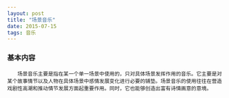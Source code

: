 ```yaml
---
layout: post
title: "场景音乐"
date: 2015-07-15 
tags: 音乐  
---
```


### 基本内容
```
　　场景音乐主要是指在某一个单一场景中使用的，只对具体场景发挥作用的音乐。它主要是对某个故事情节以及人物在具体场景中感情发展变化进行必要的铺垫。场景音乐的使用往往在营造戏剧性高潮和推动情节发展方面起重要作用。同时，它也能够创造出富有诗情画意的意境。
  ```






